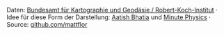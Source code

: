 Daten: [Bundesamt für Kartographie und Geodäsie / Robert-Koch-Institut](https://npgeo-corona-npgeo-de.hub.arcgis.com/datasets/dd4580c810204019a7b8eb3e0b329dd6_0/data)
·
Idee für diese Form der Darstellung: [Aatish Bhatia](https://aatishb.com/covidtrends) und [Minute Physics](https://youtu.be/54XLXg4fYsc)
·
Source: [github.com/mattflor](https://github.com/mattflor/covid-19-trajektorien-app)
